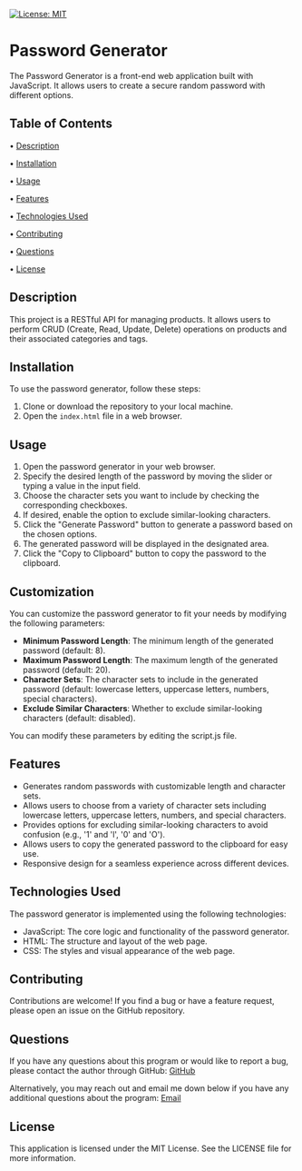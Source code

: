 [![License: MIT](https://img.shields.io/badge/License-MIT-yellow.svg)](https://opensource.org/licenses/MIT)

# Password Generator

The Password Generator is a front-end web application built with JavaScript. It allows users to create a secure random password with different options.

## Table of Contents

 • [Description](#description)

 • [Installation](#installation)

 • [Usage](#usage)

 • [Features](#features)

 • [Technologies Used](#technologies-used)

 • [Contributing](#contributing)

 • [Questions](#questions)

 • [License](#license)

## Description

This project is a RESTful API for managing products. It allows users to perform CRUD (Create, Read, Update, Delete) operations on products and their associated categories and tags.

## Installation

To use the password generator, follow these steps:

1. Clone or download the repository to your local machine.
2. Open the `index.html` file in a web browser.

## Usage

1. Open the password generator in your web browser.
2. Specify the desired length of the password by moving the slider or typing a value in the input field.
3. Choose the character sets you want to include by checking the corresponding checkboxes.
4. If desired, enable the option to exclude similar-looking characters.
5. Click the "Generate Password" button to generate a password based on the chosen options.
6. The generated password will be displayed in the designated area.
7. Click the "Copy to Clipboard" button to copy the password to the clipboard.

## Customization

You can customize the password generator to fit your needs by modifying the following parameters:

+ <b>Minimum Password Length</b>: The minimum length of the generated password (default: 8).
+ <b>Maximum Password Length</b>: The maximum length of the generated password (default: 20).
+ <b>Character Sets</b>: The character sets to include in the generated password (default: lowercase letters, uppercase letters, numbers, special characters).
+ <b>Exclude Similar Characters</b>: Whether to exclude similar-looking characters (default: disabled).

You can modify these parameters by editing the script.js file.

## Features

+ Generates random passwords with customizable length and character sets.
+ Allows users to choose from a variety of character sets including lowercase letters, uppercase letters, numbers, and special characters.
+ Provides options for excluding similar-looking characters to avoid confusion (e.g., '1' and 'l', '0' and 'O').
+ Allows users to copy the generated password to the clipboard for easy use.
+ Responsive design for a seamless experience across different devices.

## Technologies Used

The password generator is implemented using the following technologies:

+ JavaScript: The core logic and functionality of the password generator.
+ HTML: The structure and layout of the web page.
+ CSS: The styles and visual appearance of the web page.

## Contributing

Contributions are welcome! If you find a bug or have a feature request, please open an issue on the GitHub repository.

## Questions

If you have any questions about this program or would like to report a bug, please contact the author through GitHub:
[GitHub](https://github.com/tg1489/)

Alternatively, you may reach out and email me down below if you have any additional questions about the program:
[Email](mailto:tonyguarino1489@gmail.com)

## License

This application is licensed under the MIT License. See the LICENSE file for more information.
